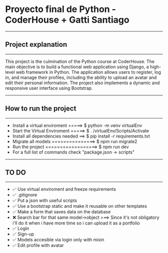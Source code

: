 # Proyecto final de Python - CoderHouse + Gatti Santiago

----------------------------
## Project explanation
----------------------------
This project is the culmination of the Python course at CoderHouse. The main objective is to build a functional web application using Django, a high-level web framework in Python. The application allows users to register, log in, and manage their profiles, including the ability to upload an avatar and edit their personal information. The project also implements a dynamic and responsive user interface using Bootstrap.

----------------------------
## How to run the project
----------------------------
- Install a virtual enviroment =====> $ python -m venv virtualEnv
- Start the Virtual Enviroment =====> $ . /virtualEnv/Scripts/Activate
- Install all dependencies needed ==> $ pip install -r requirements.txt
- Migrate all models ===============> $ npm run migrate2
- Run the project ==================> $ npm run dev
- For a full list of commands check "package.json -> scripts"

----------------------------
## TO DO
----------------------------
- ✅ Use virtual enviroment and freeze requirements
- ✅ .gitignore
- ✅ Put a json with useful scripts
- ✅ Use a bootstrap static and make it reusable on other templates
- ✅ Make a form that saves data on the database
- ❌ Search bar for that same model->object ===> Since it's not obligatory i'll do it when i have more time so i can upload it as a portfolio 
- ✅ Login
- ✅ Sign-up
- ✅ Models accesible via login only with mixin
- ✅ Edit profile with avatar
